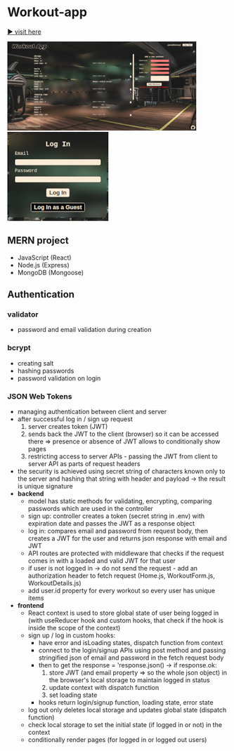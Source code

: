 # Workout-app

[:arrow_forward: visit here](https://idyllic-cannoli-a55e05.netlify.app)

![Preview Screenshot](https://github.com/Andrij-Kolomijec/Workouts-app/blob/main/client/public/preview1.png)
![Preview Screenshot](https://github.com/Andrij-Kolomijec/Workouts-app/blob/main/client/public/preview2.png)

## MERN project

- JavaScript (React)
- Node.js (Express)
- MongoDB (Mongoose)

## Authentication

### validator

- password and email validation during creation

### bcrypt

- creating salt
- hashing passwords
- password validation on login

### JSON Web Tokens

- managing authentication between client and server
- after successful log in / sign up request
  1. server creates token (JWT)
  2. sends back the JWT to the client (browser) so it can be accessed there => presence or absence of JWT allows to conditionally show pages
  3. restricting access to server APIs - passing the JWT from client to server API as parts of request headers
- the security is achieved using secret string of characters known only to the server and hashing that string with header and payload -> the result is unique signature
- **backend**
  - model has static methods for validating, encrypting, comparing passwords which are used in the controller
  - sign up: controller creates a token (secret string in .env) with expiration date and passes the JWT as a response object
  - log in: compares email and password from request body, then creates a JWT for the user and returns json response with email and JWT
  - API routes are protected with middleware that checks if the request comes in with a loaded and valid JWT for that user
  - if user is not logged in -> do not send the request - add an authorization header to fetch request (Home.js, WorkoutForm.js, WorkoutDetails.js)
  - add user.id property for every workout so every user has unique items
- **frontend**
  - React context is used to store global state of user being logged in (with useReducer hook and custom hooks, that check if the hook is inside the scope of the context)
  - sign up / log in custom hooks:
    - have error and isLoading states, dispatch function from context
    - connect to the login/signup APIs using post method and passing stringified json of email and password in the fetch request body
    - then to get the response = 'response.json() -> if response.ok:
      1. store JWT (and email property => so the whole json object) in the browser's local storage to maintain logged in status
      2. update context with dispatch function
      3. set loading state
    - hooks return login/signup function, loading state, error state
  - log out only deletes local storage and updates global state (dispatch function)
  - check local storage to set the initial state (if logged in or not) in the context
  - conditionally render pages (for logged in or logged out users)
